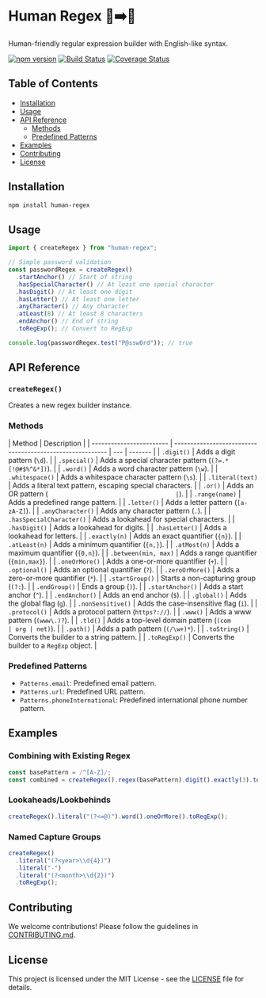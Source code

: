 # Human Regex 🤖➡️👤

Human-friendly regular expression builder with English-like syntax.

[![npm version](https://img.shields.io/npm/v/human-regex.svg)](https://www.npmjs.com/package/human-regex)
[![Build Status](https://github.com/rajibola/human-regex/actions/workflows/test.yml/badge.svg)](https://github.com/rajibola/human-regex/actions)
[![Coverage Status](https://coveralls.io/repos/github/rajibola/human-regex/badge.svg)](https://coveralls.io/github/rajibola/human-regex)

## Table of Contents

- [Installation](#installation)
- [Usage](#usage)
- [API Reference](#api-reference)
  - [Methods](#methods)
  - [Predefined Patterns](#predefined-patterns)
- [Examples](#examples)
- [Contributing](#contributing)
- [License](#license)

## Installation

```bash
npm install human-regex
```

## Usage

```javascript
import { createRegex } from "human-regex";

// Simple password validation
const passwordRegex = createRegex()
  .startAnchor() // Start of string
  .hasSpecialCharacter() // At least one special character
  .hasDigit() // At least one digit
  .hasLetter() // At least one letter
  .anyCharacter() // Any character
  .atLeast(8) // At least 8 characters
  .endAnchor() // End of string
  .toRegExp(); // Convert to RegExp

console.log(passwordRegex.test("P@ssw0rd")); // true
```

## API Reference

### `createRegex()`

Creates a new regex builder instance.

### Methods

| Method                   | Description                                               |
| ------------------------ | --------------------------------------------------------- | --- | ------- |
| `.digit()`               | Adds a digit pattern (`\d`).                              |
| `.special()`             | Adds a special character pattern (`(?=.*[!@#$%^&*])`).    |
| `.word()`                | Adds a word character pattern (`\w`).                     |
| `.whitespace()`          | Adds a whitespace character pattern (`\s`).               |
| `.literal(text)`         | Adds a literal text pattern, escaping special characters. |
| `.or()`                  | Adds an OR pattern (`                                     | `). |
| `.range(name)`           | Adds a predefined range pattern.                          |
| `.letter()`              | Adds a letter pattern (`[a-zA-Z]`).                       |
| `.anyCharacter()`        | Adds any character pattern (`.`).                         |
| `.hasSpecialCharacter()` | Adds a lookahead for special characters.                  |
| `.hasDigit()`            | Adds a lookahead for digits.                              |
| `.hasLetter()`           | Adds a lookahead for letters.                             |
| `.exactly(n)`            | Adds an exact quantifier (`{n}`).                         |
| `.atLeast(n)`            | Adds a minimum quantifier (`{n,}`).                       |
| `.atMost(n)`             | Adds a maximum quantifier (`{0,n}`).                      |
| `.between(min, max)`     | Adds a range quantifier (`{min,max}`).                    |
| `.oneOrMore()`           | Adds a one-or-more quantifier (`+`).                      |
| `.optional()`            | Adds an optional quantifier (`?`).                        |
| `.zeroOrMore()`          | Adds a zero-or-more quantifier (`*`).                     |
| `.startGroup()`          | Starts a non-capturing group (`(?:`).                     |
| `.endGroup()`            | Ends a group (`)`).                                       |
| `.startAnchor()`         | Adds a start anchor (`^`).                                |
| `.endAnchor()`           | Adds an end anchor (`$`).                                 |
| `.global()`              | Adds the global flag (`g`).                               |
| `.nonSensitive()`        | Adds the case-insensitive flag (`i`).                     |
| `.protocol()`            | Adds a protocol pattern (`https?://`).                    |
| `.www()`                 | Adds a www pattern (`(www\.)?`).                          |
| `.tld()`                 | Adds a top-level domain pattern (`(com                    | org | net)`). |
| `.path()`                | Adds a path pattern (`(/\w+)*`).                          |
| `.toString()`            | Converts the builder to a string pattern.                 |
| `.toRegExp()`            | Converts the builder to a `RegExp` object.                |

### Predefined Patterns

- `Patterns.email`: Predefined email pattern.
- `Patterns.url`: Predefined URL pattern.
- `Patterns.phoneInternational`: Predefined international phone number pattern.

## Examples

### Combining with Existing Regex

```javascript
const basePattern = /^[A-Z]/;
const combined = createRegex().regex(basePattern).digit().exactly(3).toRegExp();
```

### Lookaheads/Lookbehinds

```javascript
createRegex().literal("(?<=@)").word().oneOrMore().toRegExp();
```

### Named Capture Groups

```javascript
createRegex()
  .literal("(?<year>\\d{4})")
  .literal("-")
  .literal("(?<month>\\d{2})")
  .toRegExp();
```

## Contributing

We welcome contributions! Please follow the guidelines in [CONTRIBUTING.md](CONTRIBUTING.md).

## License

This project is licensed under the MIT License - see the [LICENSE](LICENSE) file for details.
